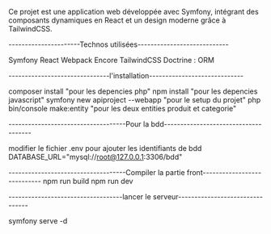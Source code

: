 Ce projet est une application web développée avec Symfony, intégrant des composants dynamiques en React et un design moderne grâce à TailwindCSS.


----------------------Technos utilisées----------------------------

Symfony
React
Webpack Encore
TailwindCSS
Doctrine : ORM


-------------------------------l'installation-----------------------------


composer install "pour les depencies php"
npm install "pour les depencies javascript"
symfony new apiproject --webapp "pour le setup du projet"
php bin/console make:entity "pour les deux entities produit et categorie"



------------------------------------Pour la bdd-------------------------------------

modifier le fichier .env pour ajouter les identifiants de bdd
DATABASE_URL="mysql://root@127.0.0.1:3306/bdd"

------------------------------------Compiler la partie front----------------------------
npm run build
npm run dev

-----------------------------------lancer le serveur--------------------------------

symfony serve -d

